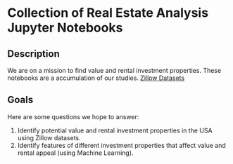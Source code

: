 Collection of Real Estate Analysis Jupyter Notebooks
============================================

## Description

We are on a mission to find value and rental investment properties. These notebooks are a accumulation of our studies. 
[Zillow Datasets](https://www.zillow.com/research/data/)

## Goals

Here are some questions we hope to answer:

1. Identify potential value and rental investment properties in the USA using Zillow datasets.
2. Identify features of different investment properties that affect value and rental appeal (using Machine Learning).
